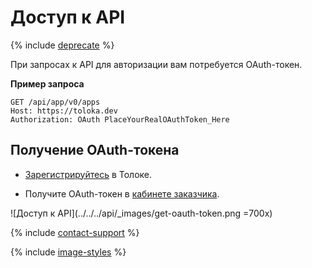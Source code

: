 # Доступ к API

{% include [deprecate](../../../_includes/deprecate.md) %}

При запросах к API для авторизации вам потребуется OAuth-токен.

**Пример запроса**

```http
GET /api/app/v0/apps
Host: https://toloka.dev
Authorization: OAuth PlaceYourRealOAuthToken_Here
```

## Получение OAuth-токена

- [Зарегистрируйтесь](../../../guide/concepts/access.md) в Толоке.

- Получите OAuth-токен в [кабинете заказчика](https://platform.toloka.ai/ru/requester/profile/integration).

![Доступ к API](../../../api/_images/get-oauth-token.png =700x)

{% include [contact-support](../../_includes/contact-support.md) %}

{% include [image-styles](../../../../_includes/image-styles-internal.md) %}